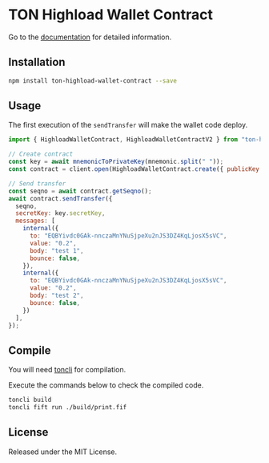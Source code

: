 # TON Highload Wallet Contract

Go to the [documentation](https://ndatg.github.io/ton-highload-wallet-contract/) for detailed information.

## Installation

```bash
npm install ton-highload-wallet-contract --save
```

## Usage

The first execution of the `sendTransfer` will make the wallet code deploy.

```js
import { HighloadWalletContract, HighloadWalletContractV2 } from "ton-highload-wallet-contract";

// Create contract
const key = await mnemonicToPrivateKey(mnemonic.split(" "));
const contract = client.open(HighloadWalletContract.create({ publicKey: key.publicKey, workchain: 0 }));

// Send transfer
const seqno = await contract.getSeqno();
await contract.sendTransfer({
  seqno,
  secretKey: key.secretKey,
  messages: [
    internal({
      to: "EQBYivdc0GAk-nnczaMnYNuSjpeXu2nJS3DZ4KqLjosX5sVC",
      value: "0.2",
      body: "test 1",
      bounce: false,
    }),
    internal({
      to: "EQBYivdc0GAk-nnczaMnYNuSjpeXu2nJS3DZ4KqLjosX5sVC",
      value: "0.2",
      body: "test 2",
      bounce: false,
    })
  ],
});
```

## Compile

You will need [toncli](https://github.com/disintar/toncli) for compilation.

Execute the commands below to check the compiled code.

```bash
toncli build
toncli fift run ./build/print.fif
```

## License

Released under the MIT License.
